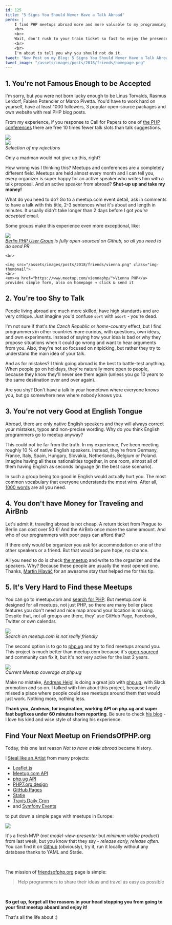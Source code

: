 ```yaml
---
id: 125
title: "5 Signs You Should Never Have a Talk Abroad"
perex: |
    I find PHP meetups abroad more and more valuable to my programming life. They're the best place to diverse my skills and knowledge without eating dump and self-proclaiming Twitter feeds.
    <br>
    <br>
    Wait, don't rush to your train ticket so fast to enjoy the presence of great developers, interesting topic, surprisingly open-minded people and tasty beer afterward.
    <br>
    <br>
    I'm about to tell you why you should not do it.
tweet: "New Post on my Blog: 5 Signs You Should Never Have a Talk Abroad #commnity #cfp #friendsofphp"
tweet_image: "/assets/images/posts/2018/friends/homepage.png"
---
```


## 1. You're not Famous Enough to be Accepted

<em class="fas fa-fw fa-times text-danger fa-2x"></em>

I'm sorry, but you were not born lucky enough to be Linus Torvalds, Rasmus Lerdorf, Fabien Potencier or Marco Pivetta. You'd have to work hard on yourself, have at least 1000 followers, 3 popular open-source packages and own website with real PHP blog posts.

From my experience, if you response to Call for Papers to one of [the PHP conferences](http://php.net/conferences/index.php) there are free 10 times fewer talk slots than talk suggestions.

<div class="text-center mb-4">
    <img src="/assets/images/posts/2018/friends/ou.png" class="img-thumbnail">
    <br>
    <img src="/assets/images/posts/2018/friends/ou2.png" class="img-thumbnail">
    <br>
    <em>Selection of my rejections</em>
</div>

Only a madman would not give up this, right?

<em class="fas fa-fw fa-check text-success fa-2x"></em>

How wrong was I thinking this? Meetups and conferences are a completely different field. Meetups are held almost every month and I can tell you, every organizer is super happy for an active speaker who writes him with a talk proposal. And an active speaker from abroad? **Shut-up up and take my money!**

What do you need to do? Go to a meetup.com event detail, ask in comments to have a talk with this title, 2-3 sentences what it's about and length in minutes. It usually didn't take longer than 2 days before I got *you're accepted* email.

Some groups make this experience even more exceptional, like:

<div class="text-center">
    <img src="/assets/images/posts/2018/friends/berlin.png" class="img-thumbnail">
    <br>
    <em><a href="http://www.bephpug.de/">Berlin PHP User Group</a> is fully open-sourced on Github, so all you need to do send PR</em>

    <br>

    <img src="/assets/images/posts/2018/friends/vienna.png" class="img-thumbnail">
    <br>
    <em><a href="https://www.meetup.com/viennaphp/">Vienna PHP</a> provides simple form, also on homepage → click & send it
</div>


## 2. You're too Shy to Talk

<em class="fas fa-fw fa-times text-danger fa-2x"></em>

People living abroad are much more skilled, have high standards and are very critique. Just imagine you'd confuse `sort` with `asort` - you're dead.

<em class="fas fa-fw fa-check text-success fa-2x"></em>

I'm not sure if that's *the Czech Republic* or *home-country* effect, but I find programmers in other countries more curious, with questions, own ideas, and own experiments. Instead of saying how your idea is bad or why they propose situations when it could go wrong and want to hear arguments from you. Also, they're not so focused on nitpicking, but rather they try to understand the main idea of your talk.

And as for mistakes? I think going abroad is the best to battle-test anything. When people go on holidays, they're naturally more open to people, because they know they'll never see them again (unless you go 10 years to the same destination over and over again).

Are you shy? Don't have a talk in your hometown where everyone knows you, but go somewhere new where nobody knows you.

## 3. You're not very Good at English Tongue

<em class="fas fa-fw fa-times text-danger fa-2x"></em>

Abroad, there are only native English speakers and they will always correct your mistakes, typos and non-precise wording. Why do you think English programmers go to meetup anyway?

<em class="fas fa-fw fa-check text-success fa-2x"></em>

This could not be far from the truth. In my experience, I've been meeting roughly 10 % of native English speakers. Instead, they're from Germany, France, Italy, Spain, Hungary, Slovakia, Netherlands, Belgium or Poland. Imagine having all these nationalities together, in one room, almost all of them having English as seconds language (in the best case scenario).

In such a group being too good in English would actually hurt you. The most common vocabulary that everyone understands the most wins.
After all, [1000 words](https://xkcd.com/simplewriter/) are all you need.

## 4. You don't have Money for Traveling and AirBnb

<em class="fas fa-fw fa-times text-danger fa-2x"></em>

Let's admit it, traveling abroad is not cheap. A return ticket from Prague to Berlin can cost over 50 €! And the AirBnb once more the same amount. And who of our programmers with poor pays can afford that?

If there only would be organizer you ask for accommodation or one of the other speakers or a friend. But that would be pure hope, no chance.

<em class="fas fa-fw fa-check text-success fa-2x"></em>

All you need to do is check [the meetup](https://www.meetup.com/sfugberlin/events/) and write to the organizer and the speakers. Why? Because these people are usually the most opened one. Thanks, [Martin Hlaváč](http://mhlavac.net/) for an awesome stay that helped me for this tip.

## 5. It's Very Hard to Find these Meetups

<em class="fas fa-fw fa-times text-danger fa-2x"></em>

You can go to meetup.com and [search for PHP](https://www.meetup.com/find/events/?allMeetups=false&keywords=php). But meetup.com is designed for all meetups, not just PHP, so there are many boiler place features you don't need and nice map around your location is missing. Despite that, not all groups are there, they' use GitHub Page, Facebook, Twitter or own calendar.


<div class="text-center mb-4">
    <img src="/assets/images/posts/2018/friends/meetupcom.png" class="img-thumbnail">
    <br>
    <em>Search on meetup.com is not really friendly</em>
</div>

The second option is to go to [php.ug](http://php.ug/) and try to find meetups around you. This project is much better than meetup.com because it's [open-sourced](https://github.com/php-ug/php.ug) and community can fix it, but it's not very active for the last 2 years.

<div class="text-center">
    <img src="/assets/images/posts/2018/friends/phpug.png" class="img-thumbnail">
    <br>
    <em>Current Meetup coverage at php.ug</em>
</div>

<em class="fas fa-fw fa-check text-success fa-2x"></em>

Make no mistake, [Andreas Heigl](https://github.com/heiglandreas) is doing a great job with [php.ug](http://php.ug/), with Slack promotion and so on. I talked with him about this project, because I really missed a place where people could see meetups around them that would just work. Nothing more, nothing less.

**Thank you, Andreas, for inspiration, working API on php.ug and super fast bugfixes under 60 minutes from reporting**. Be sure to check [his blog](http://andreas.heigl.org/) - I love his kind and wise style of sharing his experience.

## Find Your Next Meetup on FriendsOfPHP.org

Today, this one last reason *Not to have a talk abroad* became history.

I [Steal like an Artist](/blog/2017/09/25/3-non-it-books-that-help-you-to-become-better-programmer/#steal-like-and-artist-by-austing-kleon) from many projects:

- [Leaflet.js](https://leafletjs.com/)
- [Meetup.com API](https://www.meetup.com/meetup_api/)
- [php.ug API](https://php-ug.github.io/php.ug/api/)
- [PHP7.org design](http://gophp7.org/)
- [GitHub Pages](https://pages.github.com/)
- [Statie](https://www.statie.org/)
- [Travis Daily Cron](https://docs.travis-ci.com/user/cron-jobs/)
- and [Symfony Events](https://symfony.com/events/)

to put down a simple page with meetups in Europe:

<a href="https://friendsofphp.org/">
    <img src="/assets/images/posts/2018/friends/homepage.png" class="img-thumbnail">
</a>

It's a fresh MVP (*not model-view-presenter* but *minimum viable product*) from last week, but you know that they say - *release early, release often*. You can find it on [Github](https://github.com/tomasvotruba/friendsofphp.org) (obviously), try it, run it locally without any database thanks to YAML and Statie.

<br>

The mission of [friendsofphp.org](https://friendsofphp.org/) page is simple:

<blockquote class="blockquote text-center">
    Help programmers to share their ideas and travel as easy as possible
</blockquote>

<br>

**So get up, forget all the reasons in your head stopping you from going to your first meetup aboard and enjoy it!**

That's all the life about :)
